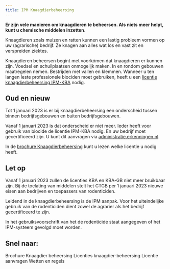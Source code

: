 ```yaml
---
title: IPM Knaagdierbeheersing
---
```


**Er zijn vele manieren om knaagdieren te beheersen. Als niets meer helpt, kunt u chemische middelen inzetten.**

Knaagdieren zoals muizen en ratten kunnen een lastig probleem vormen op uw (agrarische) bedrijf. Ze knagen aan alles wat los en vast zit en verspreiden ziektes.

Knaagdieren beheersen begint met voorkómen dat knaagdieren er kunnen zijn. Voedsel en schuilplaatsen onmogelijk maken. In en rondom gebouwen maatregelen nemen. Bestrijden met vallen en klemmen. Wanneer u ten langen leste professionele biociden moet gebruiken, heeft u een [licentie knaagdierbeheersing IPM-KBA](/licenties/welke-licenties-zijn-er/ipm-kba) nodig.

## Oud en nieuw

Tot 1 januari 2023 is er bij knaagdierbeheersing een onderscheid tussen binnen bedrijfsgebouwen en buiten bedrijfsgebouwen.

Vanaf 1 januari 2023 is dat onderscheid er niet meer. Ieder heeft voor gebruik van biocide de licentie IPM-KBA nodig. En uw bedrijf moet gecertificeerd zijn. U kunt dit aanvragen via [administratie.erkenningen.nl](https://administratie.erkenningen.nl).

In de [brochure Knaagdierbeheersing](https://administratie.erkenningen.nl/Portals/1/20221012_Folder_knaagdierbeheersing-2022.pdf) kunt u lezen welke licentie u nodig heeft.

## Let op

Vanaf 1 januari 2023 zullen de licenties KBA en KBA-GB niet meer bruikbaar zijn. Bij de toelating van middelen stelt het CTGB per 1 januari 2023 nieuwe eisen aan bedrijven en toepassers van rodenticiden.

Leidend in de knaagdierbeheersing is de IPM aanpak. Voor het uiteindelijke gebruik van de rodenticiden dient zowel de agrarier als het bedrijf gecertificeerd te zijn.

In het gebruiksvoorschrift van het de rodenticide staat aangegeven of het IPM-systeem gevolgd moet worden.

## Snel naar:

<LinkButtonContainer>
<LinkButton to="https://administratie.erkenningen.nl/Portals/1/20221012_Folder_knaagdierbeheersing-2022.pdf">Brochure Knaagdier beheersing</LinkButton>
<LinkButton to="/licenties/welke-licenties-zijn-er">Licenties knaagdier-beheersing</LinkButton>
<LinkButton to="/licenties/licentie-aanvragen">Licentie aanvragen</LinkButton>
<LinkButton to="/licenties/wetten-en-regels">Wetten en regels</LinkButton>
</LinkButtonContainer>
